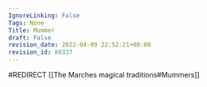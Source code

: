```yaml
---
IgnoreLinking: False
Tags: None
Title: Mummer
draft: False
revision_date: 2022-04-09 22:52:21+00:00
revision_id: 88337
---
```


#REDIRECT [[The Marches magical traditions#Mummers]]